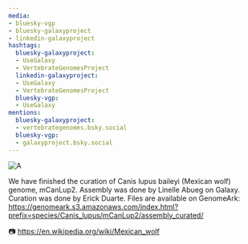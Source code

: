 ```yaml
---
media:
- bluesky-vgp
- bluesky-galaxyproject
- linkedin-galaxyproject
hashtags:
  bluesky-galaxyproject:
  - UseGalaxy
  - VertebrateGenomesProject
  linkedin-galaxyproject:
  - UseGalaxy
  - VertebrateGenomesProject
  bluesky-vgp:
  - UseGalaxy
mentions:
  bluesky-galaxyproject:
  - vertebrategenomes.bsky.social
  bluesky-vgp:
  - galaxyproject.bsky.social
---
```

![A](https://upload.wikimedia.org/wikipedia/commons/thumb/c/c1/Mexican_Wolf_2_yfb-edit_1.jpg/1600px-Mexican_Wolf_2_yfb-edit_1.jpg)

We have finished the curation of Canis lupus baileyi (Mexican wolf) genome, mCanLup2. Assembly was done by Linelle Abueg on Galaxy. Curation was done by Erick Duarte. Files are available on GenomeArk: https://genomeark.s3.amazonaws.com/index.html?prefix=species/Canis_lupus/mCanLup2/assembly_curated/

:camera: https://en.wikipedia.org/wiki/Mexican_wolf
